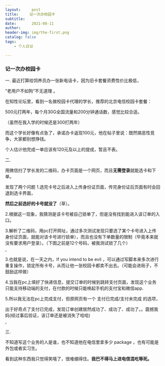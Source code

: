 ```yaml
---
layout:     post
title:     记一次办校园卡
subtitle:   
date:       2021-08-11
author:     
header-img: img/the-first.png
catalog: false
tags:
    - 个人日记

---
```


<h3> 记一次办校园卡</h3>

一.
最近打算给饲养员办一张新电话卡，因为旧卡套餐资费性价比极低，

”老用户不如狗“不无道理 。

在知性论坛里，看到一名做校园卡代理的学长，推荐的北京电信校园卡套餐：

500元打两年，每个月30G全国流量和200分钟通话数，感觉比较合适。

（虽然在我入学的时候还是300打两年）

而这个学长好像有点急了，承诺办卡返现100元，他在帖子里说：既然搞恶性竞争，大家都别想挣钱。

个人估计他完成一单应该有120元及以上的提成，暂且不表。

二.

用微信扫了学长发的二维码，办卡页面是一个网页，而且**无需登录**就能选卡和下单。

发现了两个问题
1.选完卡号之后进入上传身份证页面，传完身份证后页面有时会回退到选卡界面，

**然后之前选好的卡号就没了**（草）。

2.根据这一现象，我猜测是该卡号被自己锁单了，但是没有找到能进入该订单的入口。

3.解析了二维码，用pc打开网址，通过多次测试发现只要选了某个卡号进入上传身份证页面，就能对该卡号进行锁单），而且也没有下单数量的限制（毕竟本来就没有要求用户登录）。（下图之前是12个号码，被我测试锁了几个）

<a href="https://sm.ms/image/5DcNHiSqO4JXVj9" target="_blank"><img src="https://i.loli.net/2021/08/11/5DcNHiSqO4JXVj9.png" style="zoom:33%;"  ></a>



3.也就是说，在一天之内，If you intend to be evil ，可以通过写脚本来多次进行重复操作，锁定所有卡号，从而让他一张校园卡都卖不出去。（可能会进局子，不鼓励这样做）

4.当我在pc上填好了快递信息，提交订单的时候到跳转支付页面，发现这个业务只能支持移动端的支付，在付款的时候只能唤起手机的支付宝和微信app.

5.所以我无法在pc上完成支付，但原网页有一个 支付已完成/支付未完成 的选项，

出于好奇点了支付已完成，发现订单创建居然成功了、成功了、成功了。。震撼我妈(经过事后验证，该订单还是被消失了哈哈)



<a href="https://sm.ms/image/qV3BsjTlcOdJpAZ" target="_blank"><img src="https://i.loli.net/2021/08/11/qV3BsjTlcOdJpAZ.png" style="zoom:33%;"  ></a>



三.

不知道写这个业务的人是谁，也不知道他在电信里拿多少 package ，也有可能是外包或者实习生。

看到这种东西我只觉得笑嘻了，很难绷得住。**我巴不得马上进电信混吃等死。**

